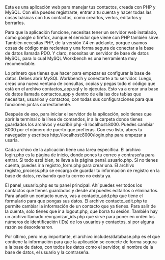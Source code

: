 Esta es una aplicación web para manejar tus contactos, creada con PHP y MySQL. 
Con ella puedes registrarte, entrar a tu cuenta y hacer todas las cosas básicas con tus contactos, como crearlos, verlos, editarlos y borrarlos.

Para que la aplicación funcione, necesitas tener un servidor web instalado, como google o firefox, aunque el servidor que viene con PHP también sirve. 
También necesitas PHP, de la versión 7.4 en adelante, porque usamos cosas de código más recientes y una forma segura de conectar a la base de datos llamada PDO. 
Y claro, necesitas un servidor de base de datos MySQL, para lo cual MySQL Workbench es una herramienta muy recomendable.

Lo primero que tienes que hacer para empezar es configurar la base de datos. 
Debes abrir MySQL Workbench y conectarte a tu servidor. 
Luego, creas una nueva ventana de consultas, copias y pegas todo el código que está en el archivo contactos_app.sql y lo ejecutas. 
Esto va a crear una base de datos llamada contactos_app y dentro de ella las dos tablas que necesitas, usuarios y contactos, 
con todas sus configuraciones para que funcionen juntas correctamente.

Después de eso, para iniciar el servidor de la aplicación, solo tienes que abrir la terminal o la línea de comandos, 
ir a la carpeta donde tienes guardados los archivos y escribir php -S localhost:8000. Puedes cambiar 8000 por el número de puerto que prefieras. 
Con eso listo, abres tu navegador y escribes http://localhost:8000/login.php para empezar a usarla.

Cada archivo de la aplicación tiene una tarea específica. El archivo login.php es la página de inicio, donde pones tu correo y contraseña para entrar. 
Si todo está bien, te lleva a la página penal_usuario.php. Si no tienes cuenta, puedes ir a registro_form.php para crear una. El archivo registro_process.php 
se encarga de guardar tu información de registro en la base de datos, revisando que tu correo no exista ya.

El panel_usuario.php es tu panel principal. Ahí puedes ver todos los contactos que tienes guardados y desde ahí puedes editarlos o eliminarlos. 
Para añadir un contacto nuevo, vas a contacto_add.php que tiene el formulario para que pongas sus datos. El archivo contacto_edit.php te permite cambiar la información 
de un contacto que ya tienes. Para salir de la cuenta, solo tienes que ir a logout.php, que borra tu sesión. 
También hay un archivo llamado reorganizar_ids.php que sirve para poner en orden los números de identificación (IDs) de los usuarios y contactos, 
si por alguna razón se desordenaron.

Por último, pero muy importante, el archivo includes/database.php es el que contiene la información para que la aplicación se conecte de forma segura a la base de datos,
 con todos los datos como el servidor, el nombre de la base de datos, el usuario y la contraseña.
